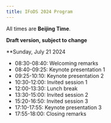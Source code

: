 ```yaml
---
title: IFoDS 2024 Program
---
```


All times are **Beijing Time**. 

**Draft version, subject to change**

**Sunday, July 21 2024

+ 08:30-08:40: Welcoming remarks
+ 08:40-09:25: Keynote presentation 1
+ 09:25-10:10: Keynote presentation 2
+ 10:30-12:00: Invited session 1
+ 12:00-13:30: Lunch break
+ 13:30-15:00: Invited session 2
+ 15:20-16:50: Invited session 3
+ 17:10-17:55: Keynote presentation 3
+ 17:55-18:00: Closing remarks
